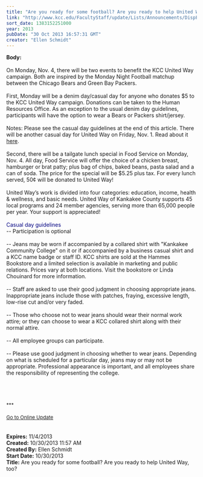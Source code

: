 ```yaml
---
title: "Are you ready for some football? Are you ready to help United Way, too?"
link: "http://www.kcc.edu/FacultyStaff/update/Lists/Announcements/DispForm.aspx?ID=1309"
sort_date: 1383152251000
year: 2013
pubDate: "30 Oct 2013 16:57:31 GMT"
creator: "Ellen Schmidt"
---
```


<div><b>Body:</b> <div class="ExternalClass18BCDBB111474954928B5E32B368A3CA">
<div> </div>
<div>On Monday, Nov. 4, there will be two events to benefit the KCC United Way campaign. Both are inspired by the Monday Night Football matchup between the Chicago Bears and Green Bay Packers.</div>
<div> </div>
<div>First, Monday will be a denim day/casual day for anyone who donates $5 to the KCC United Way campaign. Donations can be taken to the Human Resources Office. As an exception to the usual denim day guidelines, participants will have the option to wear a Bears or Packers shirt/jersey. </div>
<div> </div>
<div>Notes: Please see the casual day guidelines at the end of this article. There will be another casual day for United Way on Friday, Nov. 1. Read about it <a href="/FacultyStaff/update/Lists/Announcements/DispForm2.aspx?List=7e45450e-520d-4ad3-81dd-a79ebcc75df4&amp;ID=1303&amp;Source=/_layouts/sitemanager.aspx?FilterOnly%3D1&amp;SmtContext=SPList%3a7e45450e-520d-4ad3-81dd-a79ebcc75df4?SPWeb%3a6dd7d01a-f4b3-47f9-8d35-b60692caa2f7%3a&amp;SmtContextExpanded=True&amp;Filter=1&amp;pgsz=100&amp;vrmode=False&amp;lvn=Unexpired%20Announcements&amp;Web=6dd7d01a-f4b3-47f9-8d35-b60692caa2f7">here</a>.</div>
<div> </div>
<div>Second, there will be a tailgate lunch special in Food Service on Monday, Nov. 4. All day, Food Service will offer the choice of a chicken breast, hamburger or brat patty; plus bag of chips, baked beans, pasta salad and a can of soda. The price for the special will be $5.25 plus tax. For every lunch served, 50¢ will be donated to United Way!</div>
<div> </div>
<div>United Way’s work is divided into four categories: education, income, health &amp; wellness, and basic needs. United Way of Kankakee County supports 45 local programs and 24 member agencies, serving more than 65,000 people per year. Your support is appreciated!</div>
<div> </div>
<div><font color="#000080">Casual day guidelines</font><br /></div>
<div>-- Participation is optional</div>
<div><br />-- Jeans may be worn if accompanied by a collared shirt with &quot;Kankakee Community College&quot; on it or if accompanied by a business casual shirt and a KCC name badge or staff ID. KCC shirts are sold at the Hammes Bookstore and a limited selection is available in marketing and public relations. Prices vary at both locations. Visit the bookstore or Linda Chouinard for more information.</div>
<div><br />-- Staff are asked to use their good judgment in choosing appropriate jeans. Inappropriate jeans include those with patches, fraying, excessive length, low-rise cut and/or very faded.</div>
<div><br />-- Those who choose not to wear jeans should wear their normal work attire; or they can choose to wear a KCC collared shirt along with their normal attire.</div>
<div><br />-- All employee groups can participate.</div>
<div><br />-- Please use good judgment in choosing whether to wear jeans. Depending on what is scheduled for a particular day, jeans may or may not be appropriate. Professional appearance is important, and all employees share the responsibility of representing the college.</div>
<div> </div>
<div> </div>
<div> </div>
<div> </div>
<div>
<div></div>
<div></div>
<div>
<div></div>
<div>
<div></div>
<div><font size="2">***</font></div>
<div><font size="2"></font></div>
<div><font size="2"></font></div>
<div><font size="2"></font></div>
<div><font size="2"></font></div>
<div><font size="2"></font> </div>
<div><font size="2"><a href="/FacultyStaff/update/Pages/dailyupdate.aspx">Go to Online Update</a></font></div>
<div><font size="2"></font></div>
<div><font size="2"></font></div></div>
<div> </div>
<div> </div></div></div></div></div>
<div><b>Expires:</b> 11/4/2013</div>
<div><b>Created:</b> 10/30/2013 11:57 AM</div>
<div><b>Created By:</b> Ellen Schmidt</div>
<div><b>Start Date:</b> 10/30/2013</div>
<div><b>Title:</b> Are you ready for some football? Are you ready to help United Way, too?</div>
